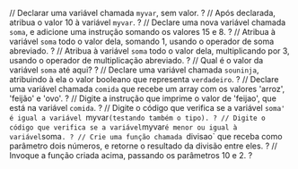 // Declarar uma variável chamada `myvar`, sem valor.
?
// Após declarada, atribua o valor 10 à variável `myvar`.
?
// Declare uma nova variável chamada `soma`, e adicione uma instrução somando os valores 15 e 8.
?
// Atribua à variável `soma` todo o valor dela, somando 1, usando o operador de soma abreviado.
?
// Atribua à variável `soma` todo o valor dela, multiplicando por 3, usando o operador de multiplicação abreviado.
?
// Qual é o valor da variável `soma` até aqui?
?
// Declare uma variável chamada `souninja`, atribuindo à ela o valor booleano que representa `verdadeiro`.
?
// Declare uma variável chamada `comida` que recebe um array com os valores 'arroz', 'feijão' e 'ovo'.
?
// Digite a instrução que imprime o valor de 'feijao', que está na variável `comida`.
?
// Digite o código que verifica se a variável `soma' é igual a variável `myvar` (testando também o tipo).
?
// Digite o código que verifica se a variável `myvar` é menor ou igual à variável `soma`.
?
// Crie uma função chamada `divisao` que receba como parâmetro dois números, e retorne o resultado da divisão entre eles.
?
// Invoque a função criada acima, passando os parâmetros 10 e 2.
?